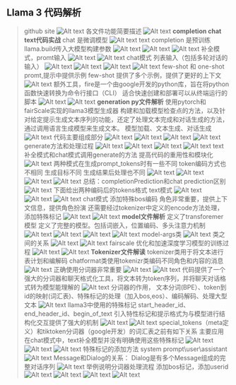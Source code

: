 ## **Llama 3 代码解析**
> github site
> ![Alt text](image-76.png)
> 各文件功能简要描述
> ![Alt text](image-77.png)
> **completion chat text代码实战**
> chat 是微调模型
> ![Alt text](image-78.png)
> text completion 是预训练
> llama.build传入大模型构建参数
> ![Alt text](image-79.png)
> ![Alt text](image-80.png)
> ![Alt text](image-81.png)
> 补全模式，promt输入
> ![Alt text](image-82.png)
> ![Alt text](image-83.png)
> chat模式 列表输入（包括多轮对话的输入）
> ![Alt text](image-84.png)
> ![Alt text](image-85.png)
> ![Alt text](image-86.png)
> ![Alt text](image-87.png)
> few-shot 和 one-shot promt,提示中提供示例
> few-shot 提供了多个示例，提供了更好的上下文
> ![Alt text](image-88.png)
> 额外工具，fire是一个由google开发的python库，旨在将python函数快速转换为命令行接口（CLI）
> 适合快速创建和部署可以从终端运行的脚本
> ![Alt text](image-89.png)
> ![Alt text](image-90.png)
> **generation py文件解析**
> 使用pytorch和fairScale实现的llama3模型生成器
> 构建和加载模型检查点的方法，以及针对给定提示生成文本序列的功能，还定了处理文本完成和对话生成的方法，通过调用语言生成模型来生成文本。
> 模型加载、文本生成、对话生成
> ![Alt text](image-91.png)
> 代码主要组成部分
> ![Alt text](image-92.png)
> ![Alt text](image-93.png)
> ![Alt text](image-94.png)
> ![Alt text](image-95.png)
> generate方法和处理过程
> ![Alt text](image-96.png)
> ![Alt text](image-97.png)
> ![Alt text](image-98.png)
> ![Alt text](image-99.png)
> text补全模式和chat模式调用generate的方法
> 提高代码的重用性和模块化
> ![Alt text](image-100.png)
> 两种模式在生成prompt_tokens时有一些不同
> token编码方式也不相同
> 生成目标不同
> 生成结果后处理也不同
> ![Alt text](image-101.png)
> ![Alt text](image-102.png)
> ![Alt text](image-103.png)
> ![Alt text](image-104.png)
> 总结：completionPrediction和chat prediction区别
> ![Alt text](image-105.png)
> 下面给出两种编码后的tokens格式
> text模式
> ![Alt text](image-106.png)
> ![Alt text](image-107.png)
> ![Alt text](image-108.png)
> chat模式 添加特殊bos编码
> 角色非常重要，提供上下文信息，提供角色扮演
> 还需要经过tokenizer中定义的encode方法处理，添加特殊标记
> ![Alt text](image-109.png)
> ![Alt text](image-110.png)
> **model文件解析**
> 定义了transforemer模型
> 定义了完整的模型。包括词嵌入，位置编码、多头注意力机制
> ![Alt text](image-111.png)
> ![Alt text](image-112.png)
> ![Alt text](image-113.png)
> ![Alt text](image-114.png)
> model-args类
> ![Alt text](image-115.png)
> 类之间的关系
> ![Alt text](image-116.png)
> ![Alt text](image-117.png)
> fairscale 优化和加速深度学习模型的训练过程
> ![Alt text](image-118.png)
> ![Alt text](image-119.png)
> **Tokenizer文件解读**
> tokenizer类用于将文本进行表计划和编解码
> chatformat类使用tokenizr类编码不同角色和内容的消息
> ![Alt text](image-120.png)
> 正确使用分词器非常重要
> ![Alt text](image-121.png)
> ![Alt text](image-122.png)
> 代码提供了一个强大的分词器和聊天格式化工具，将文本转为token序列，并将聊天对话格式转为模型能理解的
> ![Alt text](image-123.png)
> 分词器的作用，
> 文本分词(BPE）、token到id的映射(词汇表)、特殊标记的处理（加入bos,eos）、编码解码、处理大型文本
> ![Alt text](image-124.png)
> llama3中使用的特殊标记
> start_header_id、end_header_id、begin_of_text
> 引入特性标记和提示格式为与模型进行结构化交互提供了强大的机制
> ![Alt text](image-126.png)
> ![Alt text](image-125.png)
> special_tokens（meta定义）和tiktoken分词器（google开发）的词汇表之前有如下关系
> 主要应用在chat模式中，text补全模型并没有明确使用这些特殊标记
> ![Alt text](image-127.png)
> ![Alt text](image-128.png)
> ![Alt text](image-129.png)
> 特殊标记的添加方法
> system prompt\user\assistant
> ![Alt text](image-130.png)
> Message和Dialog的关系：
> Dialog是有多个Message组成的完整对话序列
> ![Alt text](image-131.png)
> 举例说明分词器处理流程
> 添加bos标记，添加userid
> ![Alt text](image-132.png)
> ![Alt text](image-133.png)
> ![Alt text](image-134.png)
> ![Alt text](image-135.png)